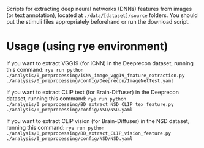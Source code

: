 Scripts for extracting deep neural networks (DNNs) features from images (or text annotation), located at `./data/[dataset]/source` folders. You should put the stimuli files appropriately beforehand or run the download script.

# Usage (using rye environment)
If you want to extract VGG19 (for iCNN) in the Deeprecon dataset, running this command:
```rye run python ./analysis/0_preprocessing/iCNN_image_vgg19_feature_extraction.py  ./analysis/0_preprocessing/config/Deeprecon/ImageNetTest.yaml``` 

If you want to extract CLIP text (for Brain-Diffuser) in the Deeprecon dataset, running this command:
```rye run python ./analysis/0_preprocessing/BD_extract_NSD_CLIP_tex_feature.py  ./analysis/0_preprocessing/config/NSD/NSD.yaml``` 

If you want to extract CLIP vision (for Brain-Diffuser) in the NSD dataset, running this command:
```rye run python ./analysis/0_preprocessing/BD_extract_CLIP_vision_feature.py  ./analysis/0_preprocessing/config/NSD/NSD.yaml``` 

